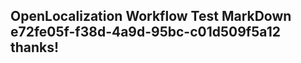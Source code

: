 <properties
ms.topic="hero-topic"
ms.test1="hero-topic"
ms.test2="test"/>

## OpenLocalization Workflow Test MarkDown e72fe05f-f38d-4a9d-95bc-c01d509f5a12 thanks!
